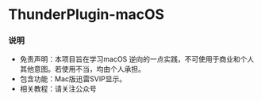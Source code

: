 # ThunderPlugin-macOS

### 说明
* 免责声明：本项目旨在学习macOS 逆向的一点实践，不可使用于商业和个人其他意图。若使用不当，均由个人承担。
* 包含功能：Mac版迅雷SVIP显示。
* 相关教程：请关注公众号


